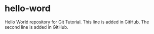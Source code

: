 # hello-word

Hello World repository for Git Tutorial.
This line is added in GitHub.
The second line is added in GitHub.
